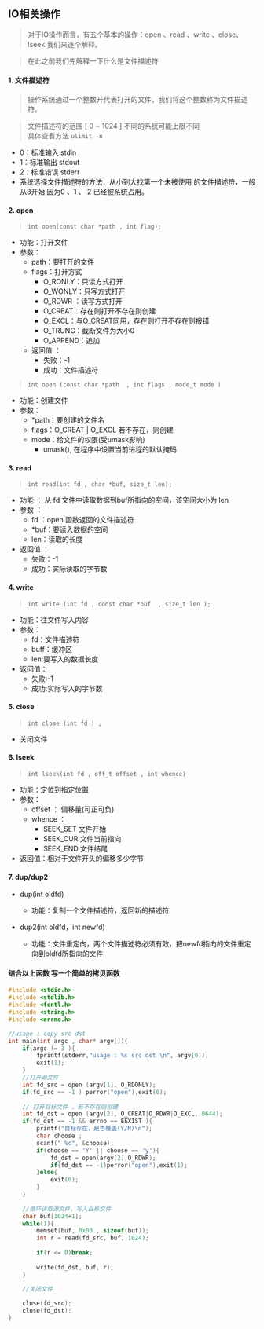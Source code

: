 ## IO相关操作
> 对于IO操作而言，有五个基本的操作：open 、read 、write 、close、lseek  我们来逐个解释。

> 在此之前我们先解释一下什么是文件描述符

#### 1. 文件描述符
> 操作系统通过一个整数开代表打开的文件，我们将这个整数称为文件描述符。

> 文件描述符的范围	[ 0 ~  1024 ]  不同的系统可能上限不同  
具体查看方法​	``` ulimit -n ```
- ​0：标准输入  stdin ​
- 1：标准输出  stdout 
- 2：标准错误  stderr
- 系统选择文件描述符的方法，从小到大找第一个未被使用 的文件描述符，一般从3开始  因为0 、1 、 2 已经被系统占用。

#### 2. open
> ```int open(const char *path , int flag);```
- 功能：打开文件
- 参数：
	- path：要打开的文件
	- flags：打开方式
		- O_RONLY：只读方式打开
		- O_WONLY：只写方式打开
		- O_RDWR ：读写方式打开
		- O_CREAT：存在则打开不存在则创建
		- O_EXCL：与O_CREAT同用，存在则打开不存在则报错
		- O_TRUNC：截断文件为大小0
		- O_APPEND：追加
	- 返回值 ： 
		- 失败：-1
		- 成功：文件描述符
> ```int open (const char *path  , int flags , mode_t mode )```
- 功能：创建文件
- 参数：
	- *path：要创建的文件名
	- flags：O_CREAT | O_EXCL 若不存在，则创建
	- mode：给文件的权限(受umask影响)
		- umask(), 在程序中设置当前进程的默认掩码

#### 3. read
> ```int read(int fd , char *buf, size_t len);```	
- 功能 ： 从 fd 文件中读取数据到buf所指向的空间，该空间大小为 len 
- 参数 ：
	- fd ：open 函数返回的文件描述符
	- *buf：要读入数据的空间
	- len：读取的长度
- 返回值 ：
	- 失败：-1
	- 成功：实际读取的字节数
#### 4. write 
> ```int write (int fd , const char *buf  , size_t len );```
- 功能：往文件写入内容
- 参数：
	- fd：文件描述符
	- buff：缓冲区
	- len:要写入的数据长度
- 返回值：
	- 失败:-1
	- 成功:实际写入的字节数
#### 5. close 
> ```int close (int fd ) ; ```
- 关闭文件

#### 6. lseek
> ```int lseek(int fd , off_t offset , int whence)``` 
- 功能：定位到指定位置
- 参数：
	- ​offset ： 偏移量​(可正可负)
	- whence ：
		- SEEK_SET	文件开始
		- SEEK_CUR	文件当前指向
		- SEEK_END	文件结尾
- ​返回值：相对于文件开头的偏移多少字节

#### 7. dup/dup2
- dup(int oldfd)
	- 功能：复制一个文件描述符，返回新的描述符

- dup2(int oldfd，int newfd)
	- 功能：文件重定向，两个文件描述符必须有效，把newfd指向的文件重定向到oldfd所指向的文件

#### 结合以上函数 写一个简单的拷贝函数

```c
#include <stdio.h>
#include <stdlib.h>
#include <fcntl.h>
#include <string.h>
#include <errno.h>

//usage : copy src dst
int main(int argc , char* argv[]){
	if(argc != 3 ){
		fprintf(stderr,"usage : %s src dst \n", argv[0]);
		exit(1);
	}
	//打开源文件
	int fd_src = open (argv[1], O_RDONLY);
	if(fd_src == -1 ) perror("open"),exit(0);
	
	// 打开目标文件 ，若不存在则创建
	int fd_dst = open (argv[2], O_CREAT|O_RDWR|O_EXCL, 0644);
	if(fd_dst == -1 && errno == EEXIST ){
		printf("目标存在，是否覆盖(Y/N)\n");
		char choose ;
		scanf(" %c", &choose);
		if(choose == 'Y' || choose == 'y'){
			fd_dst = open(argv[2],O_RDWR);
			if(fd_dst == -1)perror("open"),exit(1);
		}else{
			exit(0);
		}
	}
	
	//循环读取源文件，写入目标文件
	char buf[1024+1];
	while(1){
		memset(buf, 0x00 , sizeof(buf));
		int r = read(fd_src, buf, 1024);
		
		if(r <= 0)break;
		
		write(fd_dst, buf, r);
	}

	//关闭文件
		
	close(fd_src);
	close(fd_dst);
}
```